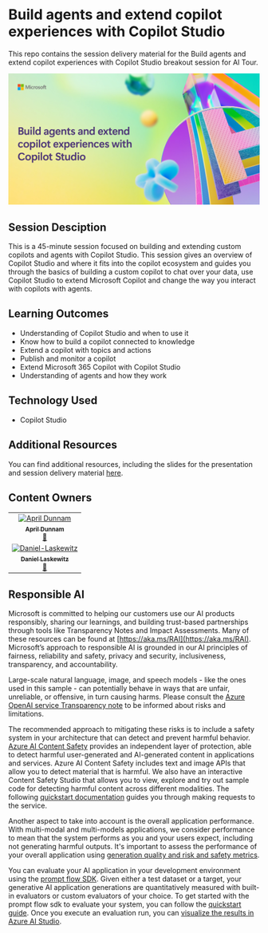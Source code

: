# Build agents and extend copilot experiences with Copilot Studio

This repo contains the session delivery material for the Build agents and extend copilot experiences with Copilot Studio breakout session for AI Tour.

![Workshop Title](/src/brktitle.png)

## Session Desciption

This is a 45-minute session focused on building and extending custom copilots and agents with Copilot Studio. This session gives an overview of Copilot Studio and where it fits into the copilot ecosystem and guides you through the basics of building a custom copilot to chat over your data, use Copilot Studio to extend Microsoft Copilot and change the way you interact with copilots with agents.

## Learning Outcomes
- Understanding of Copilot Studio and when to use it
- Know how to build a copilot connected to knowledge
- Extend a copilot with topics and actions
- Publish and monitor a copilot
- Extend Microsoft 365 Copilot with Copilot Studio
- Understanding of agents and how they work

## Technology Used
- Copilot Studio

## Additional Resources
You can find additional resources, including the slides for the presentation and session delivery material [here](/session-delivery-resources/README.md).

## Content Owners

<!-- ALL-CONTRIBUTORS-LIST:START - Do not remove or modify this section -->

<table>
<tr>
    <td align="center"><a href="http://learnanalytics.microsoft.com">
        <img src="https://github.com/aprildunnam.png" width="100px;" alt="April Dunnam
"/><br />
        <sub><b>April Dunnam
</b></sub></a><br />
            <a href="https://github.com/aprildunnam" title="talk">📢</a> 
    </td>
</tr>
<tr>
    <td align="center"><a href="http://learnanalytics.microsoft.com">
        <img src="https://github.com/laskewitz.png" width="100px;" alt="Daniel-Laskewitz
"/><br />
        <sub><b>Daniel Laskewitz
</b></sub></a><br />
            <a href="https://github.com/laskewitz" title="talk">📢</a> 
    </td>
</tr>
</table>

<!-- ALL-CONTRIBUTORS-LIST:END -->

## Responsible AI 

Microsoft is committed to helping our customers use our AI products responsibly, sharing our learnings, and building trust-based partnerships through tools like Transparency Notes and Impact Assessments. Many of these resources can be found at [https://aka.ms/RAI](https://aka.ms/RAI).
Microsoft’s approach to responsible AI is grounded in our AI principles of fairness, reliability and safety, privacy and security, inclusiveness, transparency, and accountability.

Large-scale natural language, image, and speech models - like the ones used in this sample - can potentially behave in ways that are unfair, unreliable, or offensive, in turn causing harms. Please consult the [Azure OpenAI service Transparency note](https://learn.microsoft.com/legal/cognitive-services/openai/transparency-note?tabs=text) to be informed about risks and limitations.

The recommended approach to mitigating these risks is to include a safety system in your architecture that can detect and prevent harmful behavior. [Azure AI Content Safety](https://learn.microsoft.com/azure/ai-services/content-safety/overview) provides an independent layer of protection, able to detect harmful user-generated and AI-generated content in applications and services. Azure AI Content Safety includes text and image APIs that allow you to detect material that is harmful. We also have an interactive Content Safety Studio that allows you to view, explore and try out sample code for detecting harmful content across different modalities. The following [quickstart documentation](https://learn.microsoft.com/azure/ai-services/content-safety/quickstart-text?tabs=visual-studio%2Clinux&pivots=programming-language-rest) guides you through making requests to the service.

Another aspect to take into account is the overall application performance. With multi-modal and multi-models applications, we consider performance to mean that the system performs as you and your users expect, including not generating harmful outputs. It's important to assess the performance of your overall application using [generation quality and risk and safety metrics](https://learn.microsoft.com/azure/ai-studio/concepts/evaluation-metrics-built-in).

You can evaluate your AI application in your development environment using the [prompt flow SDK](https://microsoft.github.io/promptflow/index.html). Given either a test dataset or a target, your generative AI application generations are quantitatively measured with built-in evaluators or custom evaluators of your choice. To get started with the prompt flow sdk to evaluate your system, you can follow the [quickstart guide](https://learn.microsoft.com/azure/ai-studio/how-to/develop/flow-evaluate-sdk). Once you execute an evaluation run, you can [visualize the results in Azure AI Studio](https://learn.microsoft.com/azure/ai-studio/how-to/evaluate-flow-results).
